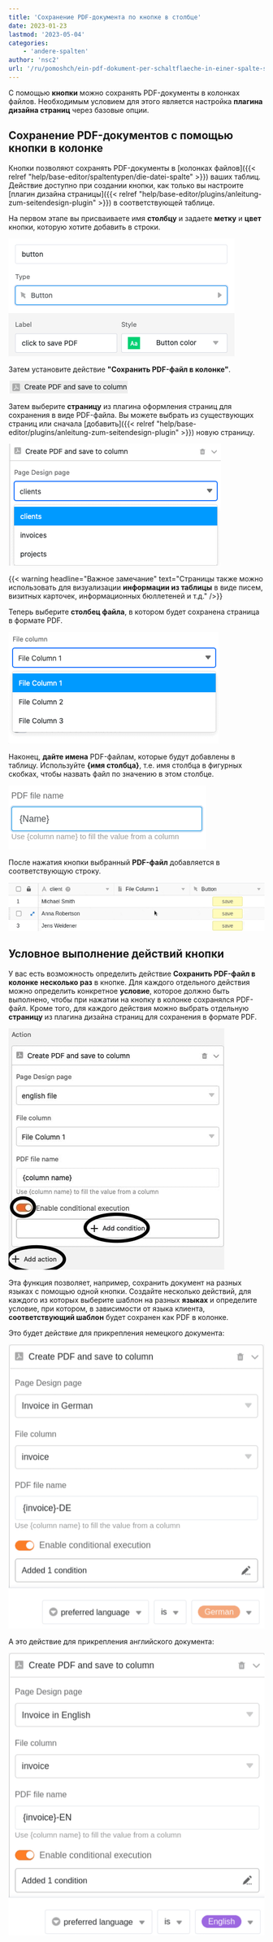 ```yaml
---
title: 'Сохранение PDF-документа по кнопке в столбце'
date: 2023-01-23
lastmod: '2023-05-04'
categories:
    - 'andere-spalten'
author: 'nsc2'
url: '/ru/pomoshch/ein-pdf-dokument-per-schaltflaeche-in-einer-spalte-speichern'
---
```


С помощью **кнопки** можно сохранять PDF-документы в колонках файлов. Необходимым условием для этого является настройка **плагина дизайна страниц** через базовые опции.

## Сохранение PDF-документов с помощью кнопки в колонке

Кнопки позволяют сохранять PDF-документы в [колонках файлов]({{< relref "help/base-editor/spaltentypen/die-datei-spalte" >}}) ваших таблиц. Действие доступно при создании кнопки, как только вы настроите [плагин дизайна страницы]({{< relref "help/base-editor/plugins/anleitung-zum-seitendesign-plugin" >}}) в соответствующей таблице.

На первом этапе вы присваиваете имя **столбцу** и задаете **метку** и **цвет** кнопки, которую хотите добавить в строки.

![Название линии, маркировка и выбор цвета кнопки](images/name-button-and-select-colour.png)

Затем установите действие **"Сохранить PDF-файл в колонке"**.

![Выбор действия: Сохранить PDF-файл в столбце](images/create-pdf-design-and-save-to-column.png)

Затем выберите **страницу** из плагина оформления страниц для сохранения в виде PDF-файла. Вы можете выбрать из существующих страниц или сначала [добавить]({{< relref "help/base-editor/plugins/anleitung-zum-seitendesign-plugin" >}}) новую страницу.

![Выбор страницы из плагина оформления страницы, которая должна быть сохранена как PDF в колонке.](images/select-file-to-create-PDF-with.png)

{{< warning  headline="Важное замечание"  text="Страницы также можно использовать для визуализации **информации из таблицы** в виде писем, визитных карточек, информационных бюллетеней и т.д." />}}

Теперь выберите **столбец файла**, в котором будет сохранена страница в формате PDF.

![Выберите столбец файла, в котором будет сохранен PDF-файл.](images/select-column-to-put-PDF.png)

Наконец, **дайте имена** PDF-файлам, которые будут добавлены в таблицу. Используйте **{имя столбца}**, т.е. имя столбца в фигурных скобках, чтобы назвать файл по значению в этом столбце.

![Назовите файлы](images/PDF-file-name.png)

После нажатия кнопки выбранный **PDF-файл** добавляется в соответствующую строку.

![Запуск действия путем активации кнопки](images/pdf-example.gif)

## Условное выполнение действий кнопки

У вас есть возможность определить действие **Сохранить PDF-файл в колонке** **несколько раз** в кнопке. Для каждого отдельного действия можно определить конкретное **условие**, которое должно быть выполнено, чтобы при нажатии на кнопку в колонке сохранялся PDF-файл. Кроме того, для каждого действия можно выбрать отдельную **страницу** из плагина дизайна страниц для сохранения в формате PDF.

![Определение нескольких действий для кнопки и добавление определенных условий для выполнения действия](images/add-several-actions-and-conditions-to-button.jpg)

Эта функция позволяет, например, сохранить документ на разных языках с помощью одной кнопки. Создайте несколько действий, для каждого из которых выберите шаблон на разных **языках** и определите условие, при котором, в зависимости от языка клиента, **соответствующий шаблон** будет сохранен как PDF в колонке.

Это будет действие для прикрепления немецкого документа:

![Определение различных шаблонов на разных языках для каждого действия, чтобы соответствующий шаблон сохранялся в колонке в зависимости от происхождения клиента и применяемого условия фильтрации](images/create-pdf-via-button-condition-1.png)

А это действие для прикрепления английского документа:

![Определение различных шаблонов на разных языках для каждого действия, чтобы соответствующий шаблон сохранялся в колонке в зависимости от происхождения клиента и применяемого условия фильтрации](images/create-pdf-via-button-condition-2.png)
